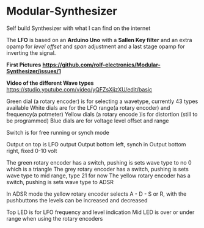 # Modular-Synthesizer
Self build Synthesizer with what I can find on the internet

The **LFO** is based on an **Arduino Uno** with a **Sallen Key filter** and an extra opamp for *level offset* and *span* adjustment and a last stage opamp for inverting the signal.

**First Pictures**
**https://github.com/rolf-electronics/Modular-Synthesizer/issues/1**

**Video of the different Wave types**
https://studio.youtube.com/video/yQFZsXjjzXU/edit/basic

Green dial   (a rotary encoder) is for selecting a wavetype, currently 43 types available
White dials  are for the LFO range(a rotary encoder) and frequency(a potmeter)
Yellow dials (a rotary encode )is for distortion (still to be programmed)
Blue dials    are for voltage level offset and range

Switch is for free running or synch mode

Output on top is LFO output
Output bottom left, synch in
Output bottom right, fixed 0-10 volt

The green  rotary encoder has a switch, pushing is sets wave type to no 0 which is a triangle
The grey   rotary encoder has a switch, pushing is sets wave type to mid range, type 21 for now
The yellow rotary encoder has a switch, pushing is sets wave type to ADSR

In ADSR mode the yellow rotary encoder selects A - D - S or R, with the pushbuttons the levels can be increased and decreased

Top LED is for LFO frequency and level indication
Mid LED is over or under range when using the rotary encoders
